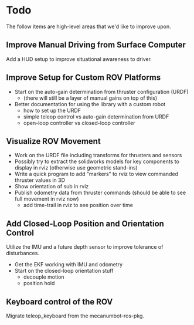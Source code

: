 # Todo

The follow items are high-level areas that we'd like to improve upon.

## Improve Manual Driving from Surface Computer

Add a HUD setup to improve situational awareness to driver.

## Improve Setup for Custom ROV Platforms

* Start on the auto-gain determination from thruster configuration (URDF)
    * (there will still be a layer of manual gains on top of this)
* Better documentation for using the library with a custom robot
    * how to set up the URDF
    * simple teleop control vs auto-gain determination from URDF
    * open-loop controller vs closed-loop controller

## Visualize ROV Movement

* Work on the URDF file including transforms for thrusters and sensors
* Possibly try to extract the solidworks models for key components to display in rviz (otherwise use geometric stand-ins)
* Write a quick program to add "markers" to rviz to view commanded thruster values in 3D
* Show orientation of sub in rviz
* Publish odometry data from thruster commands (should be able to see full movement in rviz now)
    * add time-trail in rviz to see position over time

## Add Closed-Loop Position and Orientation Control

Utilize the IMU and a future depth sensor to improve tolerance of disturbances.

* Get the EKF working with IMU and odometry
* Start on the closed-loop orientation stuff
    * decouple motion
    * position hold

## Keyboard control of the ROV

Migrate teleop_keyboard from the mecanumbot-ros-pkg.

